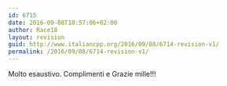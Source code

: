 ```yaml
---
id: 6715
date: 2016-09-08T18:57:06+02:00
author: Race18
layout: revision
guid: http://www.italiancpp.org/2016/09/08/6714-revision-v1/
permalink: /2016/09/08/6714-revision-v1/
---
```

Molto esaustivo. Complimenti e Grazie mille!!!